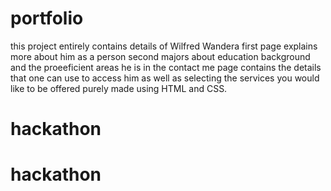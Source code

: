 
# portfolio
this project entirely contains details of Wilfred Wandera 
first page explains more about him as a person
second majors about education background and the proeeficient areas he is in
the contact me page contains the details that one can use to access him as well as selecting the services you would like to be offered
purely made using HTML and CSS.

# hackathon

# hackathon

